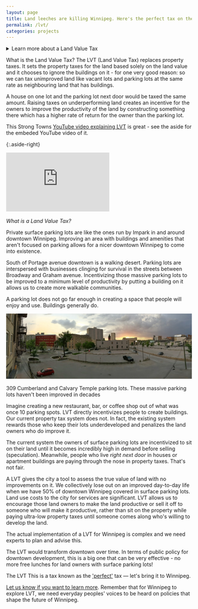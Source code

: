 ```yaml
---
layout: page
title: Land leeches are killing Winnipeg. Here's the perfect tax on them.
permalink: /lvt/
categories: projects
---
```


<div class="aside-right">
<details>
  <summary>
    Learn more about a Land Value Tax
  </summary>
  <ul>
    <li><a href="https://www.youtube.com/watch?v=ok2uR3btMrE">What is a Land Value Tax?</a></li>
    <li><a href="https://en.wikipedia.org/wiki/Land_value_tax">Land Value Tax Wikipedia</a></li>
  </ul>
</details>
</div>

What is the Land Value Tax? The LVT (Land Value Tax) replaces property taxes. It sets the property taxes for the land based solely on the land value and it chooses to ignore the buildings on it - for one very good reason: so we can tax unimproved land like vacant lots and parking lots at the same rate as neighbouring land that has buildings.

A house on one lot and the parking lot next door would be taxed the same amount. Raising taxes on underperforming land creates an incentive for the owners to improve the productivity of the land by constructing something there which has a higher rate of return for the owner than the parking lot.

This Strong Towns [YouTube video explaining LVT](https://www.youtube.com/watch?v=ok2uR3btMrE) is great - see the aside for the embeded YouTube video of it.

{:.aside-right}
<div style="max-width: 350px">
  <iframe width="280" height="160" src="https://www.youtube.com/embed/ok2uR3btMrE" frameborder="0" allow="accelerometer; autoplay; encrypted-media; gyroscope; picture-in-picture" allowfullscreen></iframe>
  <p>
    <em>What is a Land Value Tax?</em>
  </p>
</div>

Private surface parking lots are like the ones run by Impark in and around downtown Winnipeg. Improving an area with buildings and amenities that aren't focused on parking allows for a nicer downtown Winnipeg to come into existence. 

South of Portage avenue downtown is a walking desert. Parking lots are interspersed with businesses clinging for survival in the streets between Broadway and Graham avenue. Incentivizing those massive parking lots to be improved to a minimum level of productivity by putting a building on it allows us to create more walkable communities.

A parking lot does not go far enough in creating a space that people will enjoy and use. Buildings generally do.

<div class="aside-left">
  <img src="/assets/images/374_donald_back_lots.jpg" alt="Surface parking lots behind 374 Donald St., Winnipeg">
  <p>309 Cumberland and Calvary Temple parking lots. These massive parking lots haven't been improved in decades</p>
</div>

Imagine creating a new restaurant, bar, or coffee shop out of what was once 10 parking spots. LVT directly incentivizes people to create buildings. Our current property tax system does not. In fact, the existing system rewards those who keep their lots underdeveloped and penalizes the land owners who do improve it.

The current system the owners of surface parking lots are incentivized to sit on their land until it becomes incredibly high in demand before selling (speculation). Meanwhile, people who live *right next door* in houses or apartment buildings are paying through the nose in property taxes. That's not fair.

A LVT gives the city a tool to assess the true value of land with no improvements on it. We collectively lose out on an improved day-to-day life when we have 50% of downtown Winnipeg covered in surface parking lots. Land use costs to the city for services are significant. LVT allows us to encourage those land owners to make the land productive or sell it off to someone who will make it productive, rather than sit on the property while paying ultra-low property taxes until someone comes along who's willing to develop the land.

The actual implementation of a LVT for Winnipeg is complex and we need experts to plan and advise this.

The LVT would transform downtown over time. In terms of public policy for downtown development, this is a big one that can be very effective - no more free lunches for land owners with surface parking lots!

The LVT This is a tax known as the ['perfect'](https://en.wikipedia.org/wiki/Land_value_tax) tax &mdash; let's bring it to Winnipeg.

[Let us know if you want to learn more](/subscribe). Remember that for Winnipeg to explore LVT, we need everyday peoples' voices to be heard on policies that shape the future of Winnipeg.
